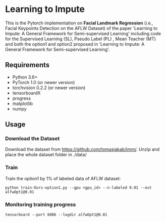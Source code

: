 # Learning to Impute
This is the Pytorch implementation on **Facial Landmark Regression** (i.e., Facial Keypoints Detection on the AFLW Dataset) of the paper 'Learning to Impute: A General Framework for Semi-supervised Learning' including code for the Supervised Learning (SL), Pseudo Label (PL) , Mean Teacher (MT) and both the option1 and option2 proposed in 'Learning to Impute: A General Framework for Semi-supervised Learning'.


## Requirements
- Python 3.6+
- PyTorch 1.0 (or newer version)
- torchvision 0.2.2 (or newer version)
- tensorboardX
- progress
- matplotlib
- numpy

## Usage

### Download the Dataset
Download the dataset from https://github.com/tomasjakab/imm/. Unzip and place the whole dataset folder in ./data/

### Train
Train the option1 by 1% of labeled data of AFLW dataset:

```
python train-Ours-option1.py --gpu <gpu_id> --n-labeled 0.01 --out alfwOpt1@0.01
```

### Monitoring training progress
```
tensorboard --port 6006 --logdir alfwOpt1@0.01
```


